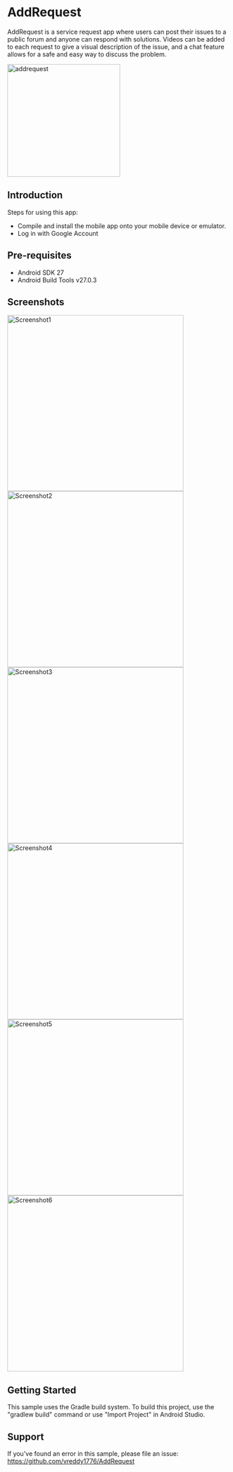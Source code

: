 AddRequest
===================================

AddRequest is a service request app where users can post their issues to a public forum and anyone can respond with solutions.  Videos can be added to each request to give a visual description of the issue, and a chat feature allows for a safe and easy way to discuss the problem.

<a href="https://www.dropbox.com/s/bucc2ve7tyzeqwc/addrequest.apk?raw=1">
  <img src="https://www.dropbox.com/s/x1ramthejy271bo/google-play-store.svg?raw=1" alt="addrequest" width="256" height="256"">
</a>


Introduction
------------

Steps for using this app:
* Compile and install the mobile app onto your mobile device or emulator.
* Log in with Google Account


Pre-requisites
--------------

- Android SDK 27
- Android Build Tools v27.0.3


Screenshots
-------------

<img src="https://www.dropbox.com/s/726ja8wtuc009bz/Screenshot_20180731-133656_AddRequest.jpg?raw=1" height="400" alt="Screenshot1"/> <img src="https://www.dropbox.com/s/teiidudipbwse7x/Screenshot_20180731-133648_AddRequest.jpg?raw=1" height="400" alt="Screenshot2"/> <img src="https://www.dropbox.com/s/49488uz3cmcblb7/Screenshot_20180731-133618_AddRequest.jpg?raw=1" height="400" alt="Screenshot3"/> <img src="https://www.dropbox.com/s/d9nvunkp1jwuo1h/Screenshot_20180731-152309_AddRequest.jpg?raw=1" height="400" alt="Screenshot4"/> <img src="https://www.dropbox.com/s/ti3xcei0zsylf28/Screenshot_20180731-132639_AddRequest.jpg?raw=1" height="400" alt="Screenshot5"/> <img src="https://www.dropbox.com/s/jvniakl4ijwvjk5/Screenshot_20180731-133856_AddRequest.jpg?raw=1" height="400" alt="Screenshot6"/>


Getting Started
---------------

This sample uses the Gradle build system. To build this project, use the
"gradlew build" command or use "Import Project" in Android Studio.


Support
-------

If you've found an error in this sample, please file an issue:
https://github.com/vreddy1776/AddRequest
